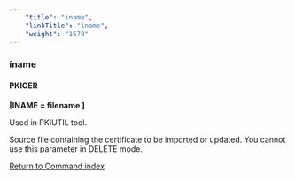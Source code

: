 ```yaml
---
    "title": "iname",
    "linkTitle": "iname",
    "weight": "1670"
---
```

<span id="iname"></span>

### iname

#### PKICER

****[INAME = filename ]****

Used in PKIUTIL tool.

Source file containing the certificate to be imported or updated. You cannot use this parameter in DELETE mode.

[Return to Command index](../../)
